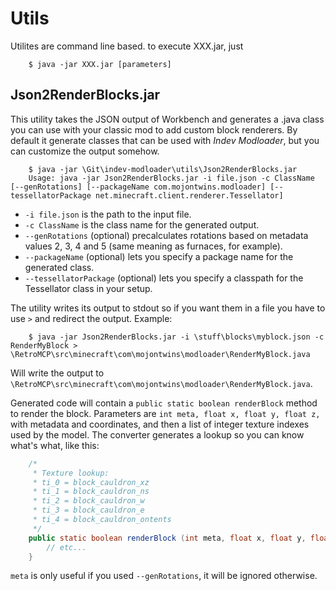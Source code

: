 # Utils

Utilites are command line based. to execute XXX.jar, just

```
	$ java -jar XXX.jar [parameters]
```

## Json2RenderBlocks.jar

This utility takes the JSON output of Workbench and generates a .java class you can use with your classic mod to add custom block renderers. By default it generate classes that can be used with *Indev Modloader*, but you can customize the output somehow.

```
	$ java -jar \Git\indev-modloader\utils\Json2RenderBlocks.jar
	Usage: java -jar Json2RenderBlocks.jar -i file.json -c ClassName [--genRotations] [--packageName com.mojontwins.modloader] [--tessellatorPackage net.minecraft.client.renderer.Tessellator]
```

* `-i file.json` is the path to the input file.
* `-c ClassName` is the class name for the generated output.
* `--genRotations` (optional) precalculates rotations based on metadata values 2, 3, 4 and 5 (same meaning as furnaces, for example).
* `--packageName` (optional) lets you specify a package name for the generated class.
* `--tessellatorPackage` (optional) lets you specify a classpath for the Tessellator class in your setup.

The utility writes its output to stdout so if you want them in a file you have to use `>` and redirect the output. Example:

```
	$ java -jar Json2RenderBlocks.jar -i \stuff\blocks\myblock.json -c RenderMyBlock > \RetroMCP\src\minecraft\com\mojontwins\modloader\RenderMyBlock.java
```

Will write the output to `\RetroMCP\src\minecraft\com\mojontwins\modloader\RenderMyBlock.java`.

Generated code will contain a `public static boolean renderBlock` method to render the block. Parameters are `int meta, float x, float y, float z,` with metadata and coordinates, and then a list of integer texture indexes used by the model. The converter generates a lookup so you can know what's what, like this:

```java
	/*
	 * Texture lookup:
	 * ti_0 = block_cauldron_xz
	 * ti_1 = block_cauldron_ns
	 * ti_2 = block_cauldron_w
	 * ti_3 = block_cauldron_e
	 * ti_4 = block_cauldron_ontents
	 */
	public static boolean renderBlock (int meta, float x, float y, float z, int ti_0, int ti_1, int ti_2, int ti_3, int ti_4) {
		// etc...
	}
```

`meta` is only useful if you used `--genRotations`, it will be ignored otherwise.

